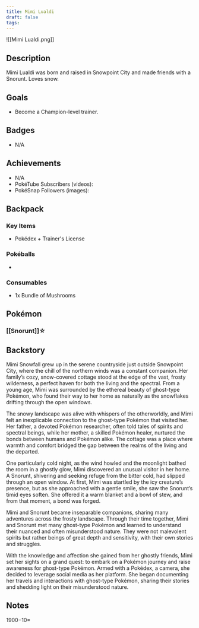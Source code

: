 ```yaml
---
title: Mimi Lualdi
draft: false
tags:
---
```

![[Mimi Lualdi.png]]
## Description
Mimi Lualdi was born and raised in Snowpoint City and made friends with a Snorunt. Loves snow.

## Goals
- Become a Champion-level trainer.

## Badges
- N/A

## Achievements
- N/A
- PokéTube Subscribers (videos):
- PokéSnap Followers (images): 

## Backpack

### Key Items
- Pokédex + Trainer's License

### Pokéballs
- 

### Consumables
- 1x Bundle of Mushrooms

## Pokémon

### [[Snorunt]]☆


## Backstory
Mimi Snowfall grew up in the serene countryside just outside Snowpoint City, where the chill of the northern winds was a constant companion. Her family’s cozy, snow-covered cottage stood at the edge of the vast, frosty wilderness, a perfect haven for both the living and the spectral. From a young age, Mimi was surrounded by the ethereal beauty of ghost-type Pokémon, who found their way to her home as naturally as the snowflakes drifting through the open windows. 

The snowy landscape was alive with whispers of the otherworldly, and Mimi felt an inexplicable connection to the ghost-type Pokémon that visited her. Her father, a devoted Pokémon researcher, often told tales of spirits and spectral beings, while her mother, a skilled Pokémon healer, nurtured the bonds between humans and Pokémon alike. The cottage was a place where warmth and comfort bridged the gap between the realms of the living and the departed. 

One particularly cold night, as the wind howled and the moonlight bathed the room in a ghostly glow, Mimi discovered an unusual visitor in her home. A Snorunt, shivering and seeking refuge from the bitter cold, had slipped through an open window. At first, Mimi was startled by the icy creature’s presence, but as she approached with a gentle smile, she saw the Snorunt’s timid eyes soften. She offered it a warm blanket and a bowl of stew, and from that moment, a bond was forged. 

Mimi and Snorunt became inseparable companions, sharing many adventures across the frosty landscape. Through their time together, Mimi and Snorunt met many ghost-type Pokémon and learned to understand their nuanced and often misunderstood nature. They were not malevolent spirits but rather beings of great depth and sensitivity, with their own stories and struggles. 

With the knowledge and affection she gained from her ghostly friends, Mimi set her sights on a grand quest: to embark on a Pokémon journey and raise awareness for ghost-type Pokémon. Armed with a Pokédex, a camera, she decided to leverage social media as her platform. She began documenting her travels and interactions with ghost-type Pokémon, sharing their stories and shedding light on their misunderstood nature.

## Notes
$1900-$10=